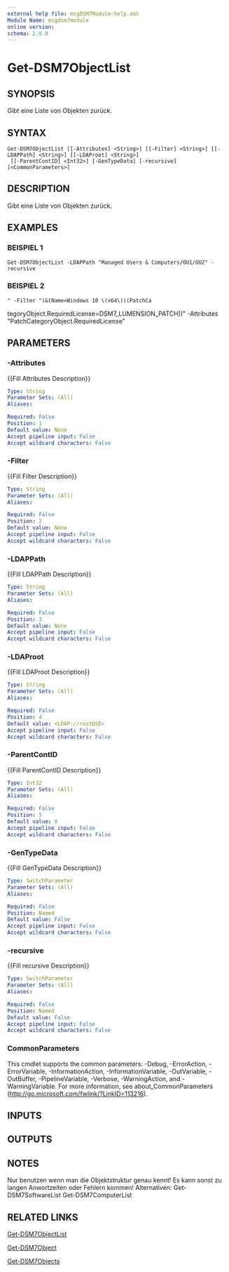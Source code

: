```yaml
---
external help file: msgDSM7Module-help.xml
Module Name: msgdsm7module
online version:
schema: 2.0.0
---
```


# Get-DSM7ObjectList

## SYNOPSIS
Gibt eine Liste von Objekten zurück.

## SYNTAX

```
Get-DSM7ObjectList [[-Attributes] <String>] [[-Filter] <String>] [[-LDAPPath] <String>] [[-LDAProot] <String>]
 [[-ParentContID] <Int32>] [-GenTypeData] [-recursive] [<CommonParameters>]
```

## DESCRIPTION
Gibt eine Liste von Objekten zurück.

## EXAMPLES

### BEISPIEL 1
```
Get-DSM7ObjectList -LDAPPath "Managed Users & Computers/OU1/OU2" -recursive
```

### BEISPIEL 2
```
" -Filter "(&(Name=Windows 10 \(x64\))(PatchCa
```

tegoryObject.RequiredLicense=DSM7_LUMENSION_PATCH))" -Attributes "PatchCategoryObject.RequiredLicense"

## PARAMETERS

### -Attributes
{{Fill Attributes Description}}

```yaml
Type: String
Parameter Sets: (All)
Aliases:

Required: False
Position: 1
Default value: None
Accept pipeline input: False
Accept wildcard characters: False
```

### -Filter
{{Fill Filter Description}}

```yaml
Type: String
Parameter Sets: (All)
Aliases:

Required: False
Position: 2
Default value: None
Accept pipeline input: False
Accept wildcard characters: False
```

### -LDAPPath
{{Fill LDAPPath Description}}

```yaml
Type: String
Parameter Sets: (All)
Aliases:

Required: False
Position: 3
Default value: None
Accept pipeline input: False
Accept wildcard characters: False
```

### -LDAProot
{{Fill LDAProot Description}}

```yaml
Type: String
Parameter Sets: (All)
Aliases:

Required: False
Position: 4
Default value: <LDAP://rootDSE>
Accept pipeline input: False
Accept wildcard characters: False
```

### -ParentContID
{{Fill ParentContID Description}}

```yaml
Type: Int32
Parameter Sets: (All)
Aliases:

Required: False
Position: 5
Default value: 0
Accept pipeline input: False
Accept wildcard characters: False
```

### -GenTypeData
{{Fill GenTypeData Description}}

```yaml
Type: SwitchParameter
Parameter Sets: (All)
Aliases:

Required: False
Position: Named
Default value: False
Accept pipeline input: False
Accept wildcard characters: False
```

### -recursive
{{Fill recursive Description}}

```yaml
Type: SwitchParameter
Parameter Sets: (All)
Aliases:

Required: False
Position: Named
Default value: False
Accept pipeline input: False
Accept wildcard characters: False
```

### CommonParameters
This cmdlet supports the common parameters: -Debug, -ErrorAction, -ErrorVariable, -InformationAction, -InformationVariable, -OutVariable, -OutBuffer, -PipelineVariable, -Verbose, -WarningAction, and -WarningVariable.
For more information, see about_CommonParameters (http://go.microsoft.com/fwlink/?LinkID=113216).

## INPUTS

## OUTPUTS

## NOTES
Nur benutzen wenn man die Objektstruktur genau kennt!
Es kann sonst zu langen Anwortzeiten oder Fehlern kommen!
Alternativen:
Get-DSM7SoftwareList
Get-DSM7ComputerList

## RELATED LINKS

[Get-DSM7ObjectList]()

[Get-DSM7Object]()

[Get-DSM7Objects]()


